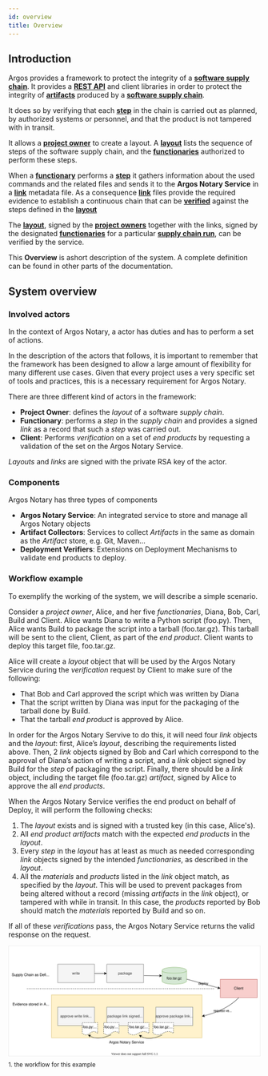```yaml
---
id: overview
title: Overview
---
```


## Introduction
Argos provides a framework to protect the integrity of a [**software supply chain**](../50_reference/30_terminology#software-supply-chain-or-ssc). It provides a [**REST API**](../50_reference/10_api) and client libraries in order to protect the integrity of [**artifacts**](../50_reference/30_terminology#artifact) produced by a [**software supply chain**](../50_reference/30_terminology#software-supply-chain-or-ssc).
 
It does so by verifying that each [**step**](../50_reference/30_terminology#step) in the chain is carried out as planned, by authorized systems or personnel, and that the product is not tampered with in transit.

It allows a [**project owner**](../50_reference/30_terminology#project-owner) to create a layout. A [**layout**](../50_reference/30_terminology#layout) lists the sequence of steps of the software supply chain, and the [**functionaries**](../50_reference/30_terminology#functionary) authorized to perform these steps.

When a [**functionary**](../50_reference/30_terminology#functionary) performs a [**step**](../50_reference/30_terminology#step) it gathers information about the used commands and the related files and sends it to the **Argos Notary Service** in a [**link**](../50_reference/30_terminology#link) metadata file. As a consequence [**link**](../50_reference/30_terminology#link) files provide the required evidence to establish a continuous chain that can be [**verified**](../50_reference/30_terminology#verification) against the steps defined in the [**layout**](../50_reference/30_terminology#layout)

The [**layout**](../50_reference/30_terminology#layout), signed by the [**project owners**](../50_reference/30_terminology#project-owner) together with the links, signed by the designated [**functionaries**](../50_reference/30_terminology#functionary) for a particular [**supply chain run**](../50_reference/30_terminology#scr), can be verified by the service.

This **Overview** is ashort description of the system. A complete definition can be found in other parts of the documentation.

## System overview
 
### Involved actors

In the context of Argos Notary, a actor has duties and has to perform a set of actions.

In the description of the actors that follows, it is important to remember that the framework has been designed to allow a large amount of flexibility for many different use cases. Given that every project uses a very specific set of tools and practices, this is a necessary requirement for Argos Notary.

There are three different kind of actors in the framework:

* **Project Owner**: defines the _layout_ of a software _supply chain_.
* **Functionary**: performs a _step_ in the _supply chain_ and provides a signed _link_ as a record that such a _step_ was carried out.
* **Client**: Performs _verification_ on a set of _end products_ by requesting a validation of the set on the Argos Notary Service.

_Layouts_ and _links_ are signed with the private RSA key of the actor.

### Components

Argos Notary has three types of components

* **Argos Notary Service**: An integrated service to store and manage all Argos Notary objects
* **Artifact Collectors**: Services to collect _Artifacts_ in the same as domain as the _Artifact_ store, e.g. Git, Maven...
* **Deployment Verifiers**: Extensions on Deployment Mechanisms to validate end products to deploy.  

### Workflow example

To exemplify the working of the system, we will describe a simple scenario.

Consider a _project owner_, Alice, and her five _functionaries_, Diana, Bob, Carl, Build and Client. Alice wants Diana to write a Python script (foo.py). Then, Alice wants Build to package the script into a tarball (foo.tar.gz). This tarball will be sent to the client, Client, as part of the _end product_. Client wants to deploy this target file, foo.tar.gz.

Alice will create a _layout_ object that will be used by the Argos Notary Service during the _verification_ request by Client to make sure of the following:

* That Bob and Carl approved the script which was written by Diana
* That the script written by Diana was input for the packaging of the tarball done by Build.
* That the tarball _end product_ is approved by Alice.

In order for the Argos Notary Servive to do this, it will need four _link_ objects and the _layout_: first, Alice’s _layout_, describing the requirements listed above. Then, 2 _link_ objects signed by Bob and Carl which correspond to the approval of Diana’s action of writing a script, and a _link_ object signed by Build for the _step_ of packaging the script. Finally, there should be a _link_ object, including the target file (foo.tar.gz) _artifact_, signed by Alice to approve the all _end products_.

When the Argos Notary Service verifies the end product on behalf of Deploy, it will perform the following checks:

1. The _layout_ exists and is signed with a trusted key (in this case, Alice's).
2. All _end product_ _artifacts_ match with the expected _end products_ in the _layout_. 
2. Every _step_ in the _layout_ has at least as much as needed corresponding _link_ objects signed by the intended _functionaries_, as described in the _layout_.
3. All the _materials_ and _products_ listed in the _link_ object match, as specified by the _layout_. This will be used to prevent packages from being altered without a record (missing _artifacts_ in the _link_ object), or tampered with while in transit. In this case, the _products_ reported by Bob should match the _materials_ reported by Build and so on.

If all of these _verifications_ pass, the Argos Notary Service returns the valid response on the request.

![Workflow](../../docs/images/00_overview_workflow.svg)<sub>1. the workflow for this example</sub>

